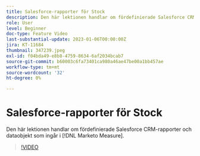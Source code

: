 ```yaml
---
title: Salesforce-rapporter för Stock
description: Den här lektionen handlar om fördefinierade Salesforce CRM-rapporter och dataobjekt som ingår i [!DNL Marketo Measure].
role: User
level: Beginner
doc-type: Feature Video
last-substantial-update: 2023-01-06T00:00:00Z
jira: KT-11684
thumbnail: 347239.jpeg
exl-id: f04bda49-e8b8-4759-8634-6af2034bcab7
source-git-commit: b60003c6fa73401ca980a46ae47be00a1bb457ae
workflow-type: tm+mt
source-wordcount: '32'
ht-degree: 0%

---
```


# Salesforce-rapporter för Stock

Den här lektionen handlar om fördefinierade Salesforce CRM-rapporter och dataobjekt som ingår i [!DNL Marketo Measure].

>[!VIDEO](https://video.tv.adobe.com/v/347239/?quality=12&learn=on)
